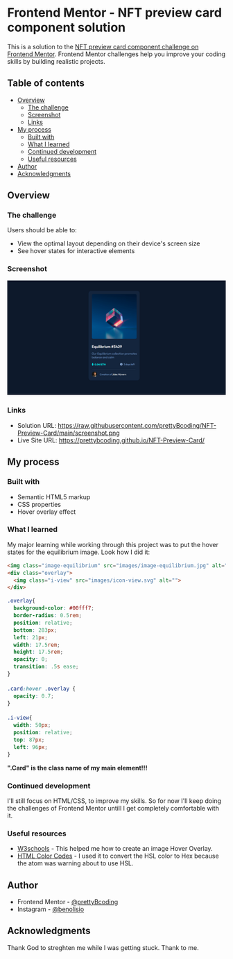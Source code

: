 # Frontend Mentor - NFT preview card component solution

This is a solution to the [NFT preview card component challenge on Frontend Mentor](https://www.frontendmentor.io/challenges/nft-preview-card-component-SbdUL_w0U). Frontend Mentor challenges help you improve your coding skills by building realistic projects.

## Table of contents

- [Overview](#overview)
  - [The challenge](#the-challenge)
  - [Screenshot](#screenshot)
  - [Links](#links)
- [My process](#my-process)
  - [Built with](#built-with)
  - [What I learned](#what-i-learned)
  - [Continued development](#continued-development)
  - [Useful resources](#useful-resources)
- [Author](#author)
- [Acknowledgments](#acknowledgments)

## Overview

### The challenge

Users should be able to:

- View the optimal layout depending on their device's screen size
- See hover states for interactive elements

### Screenshot

![My solution preview](https://raw.githubusercontent.com/prettyBcoding/NFT-Preview-Card/main/screenshot.png)


### Links

- Solution URL: https://raw.githubusercontent.com/prettyBcoding/NFT-Preview-Card/main/screenshot.png
- Live Site URL: https://prettybcoding.github.io/NFT-Preview-Card/

## My process

### Built with

- Semantic HTML5 markup
- CSS properties
- Hover overlay effect 

### What I learned

My major learning while working through this project was to put the hover states for the equilibrium image.
Look how I did it:

```html
<img class="image-equilibrium" src="images/image-equilibrium.jpg" alt="NFT Equilibrium image">
<div class="overlay">
  <img class="i-view" src="images/icon-view.svg" alt="">
</div>
```
```css
.overlay{
  background-color: #00fff7;
  border-radius: 0.5rem;
  position: relative;
  bottom: 283px;
  left: 21px;
  width: 17.5rem;
  height: 17.5rem;
  opacity: 0;
  transition: .5s ease;
}

.card:hover .overlay {
  opacity: 0.7;
}

.i-view{
  width: 50px;
  position: relative;
  top: 87px;
  left: 96px;
}

```

**".Card" is the class name of my main element!!!**

### Continued development

I'll still focus on HTML/CSS, to improve my skills. So for now I'll keep doing the challenges of Frontend Mentor untill I get completely comfortable with it.

### Useful resources

- [W3schools](https://www.w3schools.com/howto/howto_css_image_overlay.asp) - This helped me how to create an image Hover Overlay.
- [HTML Color Codes](https://developer.mozilla.org/en-US/docs/Web/CSS/) - I used it to convert the HSL color to Hex because the atom was warning about to use HSL.

## Author

- Frontend Mentor - [@prettyBcoding](https://www.frontendmentor.io/profile/prettyBcoding)
- Instagram - [@benolisio](https://www.instagram.com/benolisio)

## Acknowledgments

Thank God to streghten me while I was getting stuck.
Thank to me.
